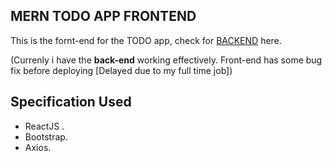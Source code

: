 ## MERN TODO APP FRONTEND

This is the fornt-end for the TODO app, check for [BACKEND](https://github.com/Hiteshsaai/TODO_MERN_App_backend) here.

(Currenly i have the **back-end** working effectively. Front-end has some bug fix before deploying [Delayed due to my full time job])

## Specification Used
* ReactJS .
* Bootstrap.
* Axios.

